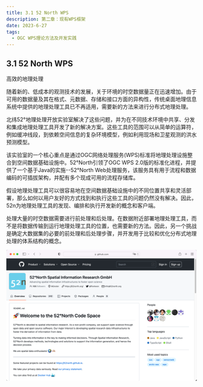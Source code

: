 ```yaml
---
title: 3.1 52 North WPS
description: 第二章：现有WPS框架
date: 2023-6-27
tags:
  - OGC WPS理论方法及开发实践
---
```


## 3.1 52 North WPS

高效的地理处理

随着新的、低成本的观测技术的发展，关于环境的时空数据量正在迅速增加。由于可用的数据量及其在格式、元数据、存储和接口方面的异构性，传统桌面地理信息系统中提供的地理处理工具已不再适用，需要新的方法来进行分布式地理处理。



北纬52°地理处理开放实验室解决了这些问题，并为在不同技术环境中共享、分发和集成地理处理工具开发了新的解决方案。这些工具的范围可以从简单的运算符，例如缓冲线段，到依赖空间信息的复杂环境模型，例如利用现场和卫星观测的洪水预测模型。



该实验室的一个核心重点是通过OGC网络处理服务(WPS)标准将地理处理设施整合到空间数据基础设施中。52°North引领了OGC WPS 2.0版的标准化进程，并提供了一个基于Java的实施--52°North Web处理服务，该服务具有用于流程和数据编码的可插拔架构，并配有多个现成可用的流程存储库。



假设地理处理工具可以很容易地在空间数据基础设施中的不同位置共享和灵活部署，那么如何以用户友好的方式找到和执行这些工具的问题仍然没有解决。因此，52n为地理处理工具的发现、编排和执行开发新的概念和客户端。



处理大量的时空数据需要进行前处理和后处理。在数据附近部署地理处理工具，而不是将数据传输到运行地理处理工具的位置，也需要新的方法。因此，另一个挑战是确定大数据集的必要的前处理和后处理步骤，并开发用于比较和优化分布式地理处理的体系结构的概念。

![](img/3.152NorthWPS/img-2023-06-27-10-04-51.png)